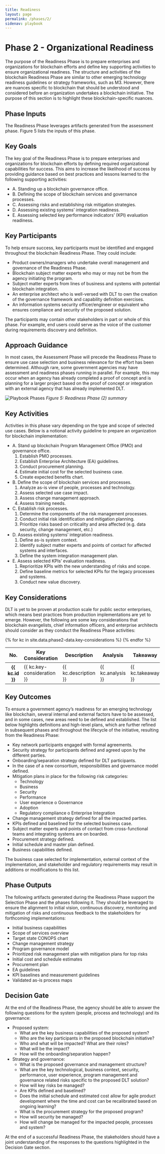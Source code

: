 ```yaml
---
title: Readiness
layout: page
permalink: /phases/2/
sidenav: playbook
---
```


# Phase 2 - Organizational Readiness

The purpose of the Readiness Phase is to prepare enterprises and organizations for blockchain efforts and define key supporting activities to ensure organizational readiness. The structure and activities of the blockchain Readiness Phase are similar to other emerging technology readiness guidelines or strategy frameworks, such as M3. However, there are nuances specific to blockchain that should be understood and considered before an organization undertakes a blockchain initiative. The purpose of this section is to highlight these blockchain-specific nuances.

## Phase Inputs
The Readiness Phase leverages artifacts generated from the assessment phase. Figure 5 lists the inputs of this phase.

## Key Goals
The key goal of the Readiness Phase is to prepare enterprises and organizations for blockchain efforts by defining required organizational capabilities for success. This aims to increase the likelihood of success by providing guidance based on best practices and lessons learned to the following supporting activities:

 - A. Standing up a blockchain governance office.
 - B. Defining the scope of blockchain services and governance processes.
 - C. Assessing risks and establishing risk mitigation strategies.
 - D. Assessing existing systems’ integration readiness.
 - E. Assessing selected key performance indicators’ (KPI) evaluation readiness.

## Key Participants
To help ensure success, key participants must be identified and engaged throughout the blockchain Readiness Phase. They could include:
 - Product owners/managers who undertake overall management and governance of the Readiness Phase.
 - Blockchain subject matter experts who may or may not be from the agency initiating the program.
 - Subject matter experts from lines of business and systems with potential blockchain integration.
 - An enterprise architect who is well-versed with DLT to own the creation of the governance framework and capability definition exercises.
 - An information systems security officer/engineer or equivalent who ensures compliance and security of the proposed solution.

The participants may contain other stakeholders in part or whole of this phase. For example, end users could serve as the voice of the customer during requirements discovery and definition.

## Approach Guidance
In most cases, the Assessment Phase will precede the Readiness Phase to ensure use case selection and business relevance for the effort has been determined. Although rare, some government agencies may have assessment and readiness phases running in parallel. For example, this may occur when an agency has already completed a proof of concept and is planning for a larger project based on the proof of concept or integration with an external agency that has already implemented DLT.

![Playbook Phases](../../assets/img/playbook/playbook-process-phase2-alt.png)
_Figure 5: Readiness Phase (2) summary_

## Key Activities
Activities in this phase vary depending on the type and scope of selected use cases. Below is a notional activity guideline to prepare an organization for blockchain implementation:

  - A. Stand up blockchain Program Management Office (PMO) and governance office.
    1. Establish PMO processes.
    2. Establish Enterprise Architecture (EA) guidelines.
    3. Conduct procurement planning.
    4. Estimate initial cost for the selected business case.
    5. Create expected benefits chart.
 - B. Define the scope of blockchain services and processes.
    1. Analyze as-is view of people, processes and technology.
    2. Assess selected use case impact.
    3. Assess change management approach.
    4. Assess training needs.
 - C. Establish risk processes.
    1. Determine the components of the risk management processes.
    2. Conduct initial risk identification and mitigation planning.
    3. Prioritize risks based on criticality and area affected (e.g. data security, change management, etc.)
 - D. Assess existing systems’ integration readiness.
    1. Define as-is system context.
    2. Identify subject matter experts and points of contact for affected systems and interfaces.
    3. Define the system integration management plan.
 - E. Assess selected KPIs’ evaluation readiness.
    1. Reprioritize KPIs with the new understanding of risks and scope.
    2. Define baseline metrics for selected KPIs for the legacy processes and systems.
    3. Conduct new value discovery.

## Key Considerations
DLT is yet to be proven at production scale for public sector enterprises, which means best practices from production implementations are yet to emerge. However, the following are some key considerations that blockchain evangelists, chief information officers, and enterprise architects should consider as they conduct the Readiness Phase activities:

<table>
    <thead>
        <tr>
            <th scope="col">No.</th>
            <th scope="col">Key Consideration</th>
            <th scope="col">Description</th>
            <th scope="col">Analysis</th>
            <th scope="col">Takeaway</th>
        </tr>
    </thead>
    <tbody>
        {% for kc in site.data.phase2-data.key-considerations %}
        <tr>
            <th scope="row">{{ kc.id }}</th>
            <td>{{ kc.key-consideration }}</td>
            <td>{{ kc.description }}</td>
            <td>{{ kc.analysis }}</td>
            <td>{{ kc.takeaway }}</td>
        </tr>
        {% endfor %}
    </tbody>
</table>


## Key Outcomes
To ensure a government agency’s readiness for an emerging technology like blockchain, several internal and external factors have to be assessed, and in some cases, new areas need to be defined and established. The list below highlights definitions and high-level plans, which are further refined in subsequent phases and throughout the lifecycle of the initiative, resulting from the Readiness Phase:

 - Key network participants engaged with formal agreements.
 - Security strategy for participants defined and agreed upon by the different parties.
 - Onboarding/separation strategy defined for DLT participants.
 - In the case of a new consortium, responsibilities and governance model defined.
 - Mitigation plans in place for the following risk categories:
    - Technology
    - Business
    - Security
    - Performance
    - User experience o Governance
    - Adoption
    - Regulatory compliance o Enterprise Integration
 - Change management strategy defined for all the impacted parties.
 - KPIs defined and baselined for the selected business case.
 - Subject matter experts and points of contact from cross-functional teams and integrating systems are on boarded.
 - Procurement strategy defined.
 - Initial schedule and master plan defined.
 - Business capabilities defined.

The business case selected for implementation, external context of the implementation, and stakeholder and regulatory requirements may result in additions or modifications to this list.

## Phase Outputs
The following artifacts generated during the Readiness Phase support the Selection Phase and the phases following it. They should be leveraged to ensure the alignment to initial vision, continuous discovery, monitoring and mitigation of risks and continuous feedback to the stakeholders for forthcoming implementations:
 - Initial business capabilities
 - Scope of services overview
 - Target state CONOPS chart
 - Change management strategy
 - Program governance model
 - Prioritized risk management plan with mitigation plans for top risks
 - Initial cost and schedule estimates
 - Procurement plan
 - EA guidelines
 - KPI baselines and measurement guidelines
 - Validated as-is process maps

## Decision Gate
At the end of the Readiness Phase, the agency should be able to answer the following questions for the system (people, process and technology) and its governance:
 - Proposed system:
    - What are the key business capabilities of the proposed system?
    - Who are the key participants in the proposed blockchain initiative?
    - Who and what will be impacted? What are their roles?
    - What will be the impact?
    - How will the onboarding/separation happen?
 - Strategy and governance:
    - What is the proposed governance and management structure?
    - What are the key technological, business context, security, performance, user experience, program management and governance related risks specific to the proposed DLT solution?
    - How will key risks be managed?
    - Are KPIs defined and baselined?
    - Does the initial schedule and estimated cost allow for agile product development where the time and cost can be recalibrated based on ongoing learning?
    - What is the procurement strategy for the proposed program?
    - How will security be managed?
    - How will change be managed for the impacted people, processes and system?

At the end of a successful Readiness Phase, the stakeholders should have a joint understanding of the responses to the questions highlighted in the Decision Gate section.